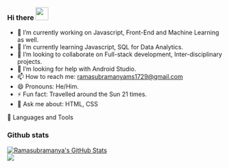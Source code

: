 ### Hi there <img src="https://raw.githubusercontent.com/MartinHeinz/MartinHeinz/master/wave.gif" width="30px">

- 🔭 I’m currently working on Javascript, Front-End and Machine Learning as well.
- 🌱 I’m currently learning Javascript, SQL for Data Analytics.
- 👯 I’m looking to collaborate on Full-stack development, Inter-disciplinary projects.
- 🤔 I’m looking for help with Android Studio.
- 📫 How to reach me: ramasubramanyams1729@gmail.com
- 😄 Pronouns: He/Him.
- ⚡ Fun fact: Travelled around the Sun 21 times.
- 💬 Ask me about: HTML, CSS

🧰 Languages and Tools

### Github stats
<a href="https://github.com/Ramasubramanya-MS">
  <img align="center" src="https://github-readme-stats.vercel.app/api?username=Ramasubramanya-MS&show_icons=true&line_height=27&count_private=true&layout=compact&title_color=ffffff&text_color=c9cacc&icon_color=2bbc8a&bg_color=1d1f21" alt="Ramasubramanya's GitHub Stats" />
</a>
<br>
<a href="https://github.com/Ramasubramanya-MS">
  <img align="center" src="https://github-readme-stats.vercel.app/api/top-langs/?username=Ramasubramanya-MS&title_color=ffffff&layout=compact&text_color=c9cacc&icon_color=2bbc8a&bg_color=1d1f21&langs_count=20&exclude_repo=All-About-Programming All-About-Programming" />
</a>

